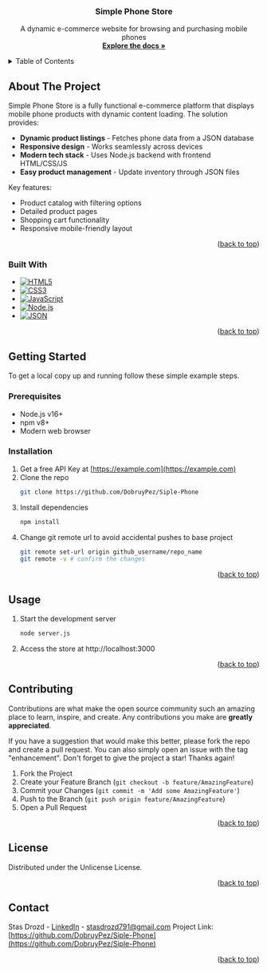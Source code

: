 <a id="readme-top"></a>


<!-- PROJECT LOGO -->
<br />
<div align="center">

<h3 align="center">Simple Phone Store</h3>

  <p align="center">
    A dynamic e-commerce website for browsing and purchasing mobile phones
    <br />
    <a href="https://github.com/DobruyPez/Siple-Phone"><strong>Explore the docs »</strong></a>
  </p>
</div>



<!-- TABLE OF CONTENTS -->
<details>
  <summary>Table of Contents</summary>
  <ol>
    <li>
      <a href="#about-the-project">About The Project</a>
      <ul>
        <li><a href="#built-with">Built With</a></li>
      </ul>
    </li>
    <li>
      <a href="#getting-started">Getting Started</a>
      <ul>
        <li><a href="#prerequisites">Prerequisites</a></li>
        <li><a href="#installation">Installation</a></li>
      </ul>
    </li>
    <li><a href="#usage">Usage</a></li>
    <li><a href="#contributing">Contributing</a></li>
    <li><a href="#license">License</a></li>
    <li><a href="#contact">Contact</a></li>
  </ol>
</details>



<!-- ABOUT THE PROJECT -->
## About The Project
Simple Phone Store is a fully functional e-commerce platform that displays mobile phone products with dynamic content loading. The solution provides:

- **Dynamic product listings** - Fetches phone data from a JSON database
- **Responsive design** - Works seamlessly across devices
- **Modern tech stack** - Uses Node.js backend with frontend HTML/CSS/JS
- **Easy product management** - Update inventory through JSON files

Key features:
- Product catalog with filtering options
- Detailed product pages
- Shopping cart functionality
- Responsive mobile-friendly layout


<p align="right">(<a href="#readme-top">back to top</a>)</p>



### Built With

* [![HTML5][HTML5-badge]][HTML5-url]
* [![CSS3][CSS3-badge]][CSS3-url]
* [![JavaScript][JavaScript-badge]][JavaScript-url]
* [![Node.js][Node.js-badge]][Node.js-url]
* [![JSON][JSON-badge]][JSON-url]

<p align="right">(<a href="#readme-top">back to top</a>)</p>



<!-- GETTING STARTED -->
## Getting Started

To get a local copy up and running follow these simple example steps.

### Prerequisites

- Node.js v16+
- npm v8+
- Modern web browser

### Installation

1. Get a free API Key at [https://example.com](https://example.com)
2. Clone the repo
   ```sh
   git clone https://github.com/DobruyPez/Siple-Phone
   ```
3. Install dependencies
   ```sh
   npm install
4. Change git remote url to avoid accidental pushes to base project
   ```sh
   git remote set-url origin github_username/repo_name
   git remote -v # confirm the changes
   ```

<p align="right">(<a href="#readme-top">back to top</a>)</p>

## Usage
1. Start the development server
   ```sh
   node server.js
   ```
2. Access the store at http://localhost:3000 

<p align="right">(<a href="#readme-top">back to top</a>)</p>

<!-- CONTRIBUTING -->
## Contributing

Contributions are what make the open source community such an amazing place to learn, inspire, and create. Any contributions you make are **greatly appreciated**.

If you have a suggestion that would make this better, please fork the repo and create a pull request. You can also simply open an issue with the tag "enhancement".
Don't forget to give the project a star! Thanks again!

1. Fork the Project
2. Create your Feature Branch (`git checkout -b feature/AmazingFeature`)
3. Commit your Changes (`git commit -m 'Add some AmazingFeature'`)
4. Push to the Branch (`git push origin feature/AmazingFeature`)
5. Open a Pull Request

<p align="right">(<a href="#readme-top">back to top</a>)</p>

<!-- LICENSE -->
## License

Distributed under the Unlicense License.

<p align="right">(<a href="#readme-top">back to top</a>)</p>



<!-- CONTACT -->
## Contact

Stas Drozd - [LinkedIn](www.linkedin.com/in/stas-drozd-278ba4373) - stasdrozd791@gmail.com
Project Link: [https://github.com/DobruyPez/Siple-Phone](https://github.com/DobruyPez/Siple-Phone)

<p align="right">(<a href="#readme-top">back to top</a>)</p>

<!-- MARKDOWN LINKS & IMAGES -->
<!-- https://www.markdownguide.org/basic-syntax/#reference-style-links -->


[HTML5-badge]: https://img.shields.io/badge/HTML5-E34F26?style=for-the-badge&logo=html5&logoColor=white
[HTML5-url]: https://developer.mozilla.org/en-US/docs/Web/HTML
[CSS3-badge]: https://img.shields.io/badge/CSS3-1572B6?style=for-the-badge&logo=css3&logoColor=white
[CSS3-url]: https://developer.mozilla.org/en-US/docs/Web/CSS
[JavaScript-badge]: https://img.shields.io/badge/JavaScript-F7DF1E?style=for-the-badge&logo=javascript&logoColor=black
[JavaScript-url]: https://developer.mozilla.org/en-US/docs/Web/JavaScript
[Node.js-badge]: https://img.shields.io/badge/Node.js-339933?style=for-the-badge&logo=nodedotjs&logoColor=white
[Node.js-url]: https://nodejs.org/
[JSON-badge]: https://img.shields.io/badge/JSON-000000?style=for-the-badge&logo=json&logoColor=white
[JSON-url]: https://www.json.org/
